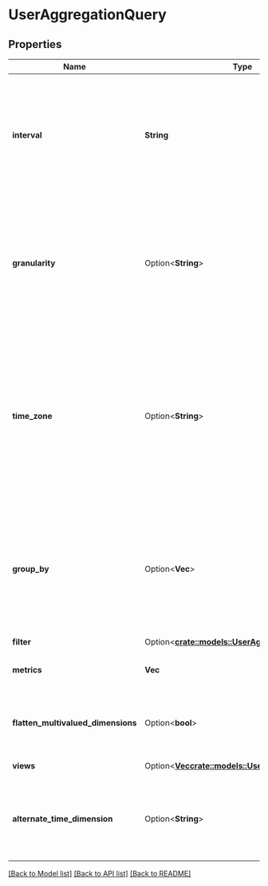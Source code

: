 # UserAggregationQuery

## Properties

Name | Type | Description | Notes
------------ | ------------- | ------------- | -------------
**interval** | **String** | Behaves like one clause in a SQL WHERE. Specifies the date and time range of data being queried. Intervals are represented as an ISO-8601 string. For example: YYYY-MM-DDThh:mm:ss/YYYY-MM-DDThh:mm:ss | 
**granularity** | Option<**String**> | Granularity aggregates metrics into subpartitions within the time interval specified. The default granularity is the same duration as the interval. Periods are represented as an ISO-8601 string. For example: P1D or P1DT12H | [optional]
**time_zone** | Option<**String**> | Time zone context used to calculate response intervals (this allows resolving DST changes). The interval offset is used even when timeZone is specified. Default is UTC. Time zones are represented as a string of the zone name as found in the IANA time zone database. For example: UTC, Etc/UTC, or Europe/London | [optional]
**group_by** | Option<**Vec<String>**> | Behaves like a SQL GROUPBY. Allows for multiple levels of grouping as a list of dimensions. Partitions resulting aggregate computations into distinct named subgroups rather than across the entire result set as if it were one group. | [optional]
**filter** | Option<[**crate::models::UserAggregateQueryFilter**](UserAggregateQueryFilter.md)> |  | [optional]
**metrics** | **Vec<String>** | Behaves like a SQL SELECT clause. Only named metrics will be retrieved. | 
**flatten_multivalued_dimensions** | Option<**bool**> | Flattens any multivalued dimensions used in response groups (e.g. ['a','b','c']->'a,b,c') | [optional]
**views** | Option<[**Vec<crate::models::UserAggregationView>**](UserAggregationView.md)> | Custom derived metric views | [optional]
**alternate_time_dimension** | Option<**String**> | Dimension to use as the alternative timestamp for data in the aggregate.  Choosing \"eventTime\" uses the actual time of the data event. | [optional]

[[Back to Model list]](../README.md#documentation-for-models) [[Back to API list]](../README.md#documentation-for-api-endpoints) [[Back to README]](../README.md)


